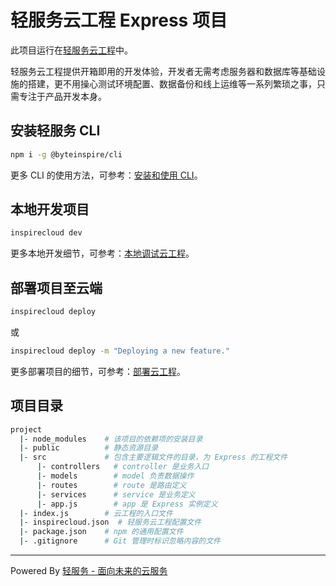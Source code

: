 # 轻服务云工程 Express 项目

此项目运行在[轻服务云工程](https://qingfuwu.cn/docs/cloud-project/quickstart.html)中。

轻服务云工程提供开箱即用的开发体验，开发者无需考虑服务器和数据库等基础设施的搭建，更不用操心测试环境配置、数据备份和线上运维等一系列繁琐之事，只需专注于产品开发本身。

## 安装轻服务 CLI

```sh
npm i -g @byteinspire/cli
```

更多 CLI 的使用方法，可参考：[安装和使用 CLI](https://qingfuwu.cn/docs/cloud-project/cli.html)。

## 本地开发项目

```sh
inspirecloud dev
```

更多本地开发细节，可参考：[本地调试云工程](https://qingfuwu.cn/docs/cloud-project/dev.html)。

## 部署项目至云端

```sh
inspirecloud deploy
```

或

```sh
inspirecloud deploy -m "Deploying a new feature."
```

更多部署项目的细节，可参考：[部署云工程](https://qingfuwu.cn/docs/cloud-project/deploy.html)。

## 项目目录

```sh
project
  |- node_modules    # 该项目的依赖项的安装目录
  |- public          # 静态资源目录
  |- src             # 包含主要逻辑文件的目录，为 Express 的工程文件
      |- controllers   # controller 是业务入口
      |- models        # model 负责数据操作
      |- routes        # route 是路由定义
      |- services      # service 是业务定义
      |- app.js        # app 是 Express 实例定义
  |- index.js        # 云工程的入口文件
  |- inspirecloud.json  # 轻服务云工程配置文件
  |- package.json    # npm 的通用配置文件
  |- .gitignore      # Git 管理时标识忽略内容的文件
```

---
Powered By [轻服务 - 面向未来的云服务](https://qingfuwu.cn)
